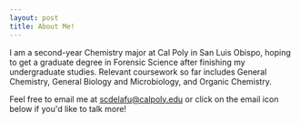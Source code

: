 ```yaml
---
layout: post
title: About Me!
---
```

I am a second-year Chemistry major at Cal Poly in San Luis Obispo, hoping to get a graduate degree in Forensic Science after finishing my undergraduate studies. Relevant coursework so far includes General Chemistry, General Biology and Microbiology, and Organic Chemistry.

Feel free to email me at scdelafu@calpoly.edu or click on the email icon below if you'd like to talk more!
